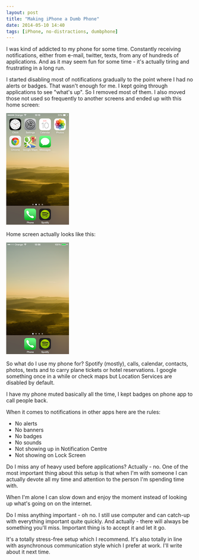 ```yaml
---
layout: post
title: "Making iPhone a Dumb Phone"
date: 2014-05-10 14:40
tags: [iPhone, no-distractions, dumbphone]
---
```

I was kind of addicted to my phone for some time. Constantly receiving notifications, either from e-mail, twitter, texts, from any of hundreds of applications. And as it may seem fun for some time - it's actually tiring and frustrating in a long run.

I started disabling most of notifications gradually to the point where I had no alerts or badges. That wasn't enough for me. I kept going through applications to see "what's up". So I removed most of them. I also moved those not used so frequently to another screens and ended up with this home screen:

![iPhone Home Screen](/images/iPhone_home_screen.png)

Home screen actually looks like this:

![iPhone Actual Home Screen](/images/iPhone_actual_home_screen.png)

So what do I use my phone for? Spotify (mostly), calls, calendar, contacts, photos, texts and to carry plane tickets or hotel reservations. I google something once in a while or check maps but Location Services are disabled by default.

I have my phone muted basically all the time, I kept badges on phone app to call people back.

When it comes to notifications in other apps here are the rules:

  * No alerts
  * No banners
  * No badges
  * No sounds
  * Not showing up in Notification Centre
  * Not showing on Lock Screen

Do I miss any of heavy used before applications? Actually - no. One of the most important thing about this setup is that when I'm with someone I can actually devote all my time and attention to the person I'm spending time with.

When I'm alone I can slow down and enjoy the moment instead of looking up what's going on on the internet.

Do I miss anything important - oh no. I still use computer and can catch-up with everything important quite quickly. And actually - there will always be something you'll miss. Important thing is to accept it and let it go.

It's a totally stress-free setup which I recommend.
It's also totally in line with asynchronous communication style which I prefer at work. I'll write about it next time.
